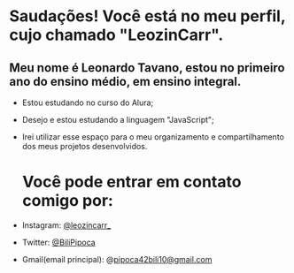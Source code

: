 # Saudações! Você está no meu perfil, cujo chamado "LeozinCarr".

## Meu nome é Leonardo Tavano, estou no primeiro ano do ensino médio, em ensino integral.

- Estou estudando no curso do Alura;
- Desejo e estou estudando a linguagem "JavaScript";
- Irei utilizar esse espaço para o meu organizamento e compartilhamento dos meus projetos desenvolvidos.

  # Você pode entrar em contato comigo por:
- Instagram:
  [@leozincarr_](https://www.instagram.com/leozincarr_/)
- Twitter:
  [@BiliPipoca](https://twitter.com/BiliPipoca)
- Gmail(email principal):
  @pipoca42bili10@gmail.com
